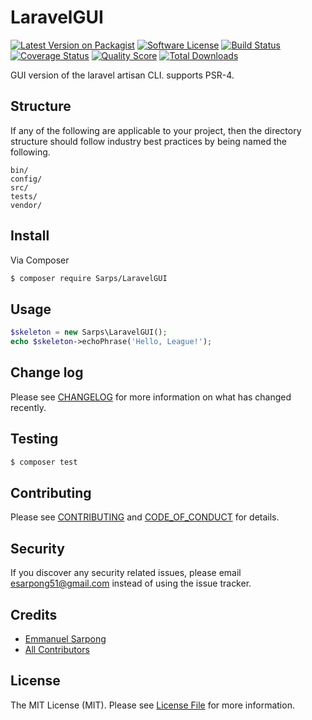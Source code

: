 # LaravelGUI

[![Latest Version on Packagist][ico-version]][link-packagist]
[![Software License][ico-license]](LICENSE.md)
[![Build Status][ico-travis]][link-travis]
[![Coverage Status][ico-scrutinizer]][link-scrutinizer]
[![Quality Score][ico-code-quality]][link-code-quality]
[![Total Downloads][ico-downloads]][link-downloads]

GUI version of the laravel artisan CLI.
supports PSR-4.

## Structure

If any of the following are applicable to your project, then the directory structure should follow industry best practices by being named the following.

```
bin/        
config/
src/
tests/
vendor/
```


## Install

Via Composer

``` bash
$ composer require Sarps/LaravelGUI
```

## Usage

``` php
$skeleton = new Sarps\LaravelGUI();
echo $skeleton->echoPhrase('Hello, League!');
```

## Change log

Please see [CHANGELOG](CHANGELOG.md) for more information on what has changed recently.

## Testing

``` bash
$ composer test
```

## Contributing

Please see [CONTRIBUTING](CONTRIBUTING.md) and [CODE_OF_CONDUCT](CODE_OF_CONDUCT.md) for details.

## Security

If you discover any security related issues, please email esarpong51@gmail.com instead of using the issue tracker.

## Credits

- [Emmanuel Sarpong][link-author]
- [All Contributors][link-contributors]

## License

The MIT License (MIT). Please see [License File](LICENSE.md) for more information.

[ico-version]: https://img.shields.io/packagist/v/Sarps/LaravelGUI.svg?style=flat-square
[ico-license]: https://img.shields.io/badge/license-MIT-brightgreen.svg?style=flat-square
[ico-travis]: https://img.shields.io/travis/Sarps/LaravelGUI/master.svg?style=flat-square
[ico-scrutinizer]: https://img.shields.io/scrutinizer/coverage/g/Sarps/LaravelGUI.svg?style=flat-square
[ico-code-quality]: https://img.shields.io/scrutinizer/g/Sarps/LaravelGUI.svg?style=flat-square
[ico-downloads]: https://img.shields.io/packagist/dt/Sarps/LaravelGUI.svg?style=flat-square

[link-packagist]: https://packagist.org/packages/Sarps/LaravelGUI
[link-travis]: https://travis-ci.org/Sarps/LaravelGUI
[link-scrutinizer]: https://scrutinizer-ci.com/g/Sarps/LaravelGUI/code-structure
[link-code-quality]: https://scrutinizer-ci.com/g/Sarps/LaravelGUI
[link-downloads]: https://packagist.org/packages/Sarps/LaravelGUI
[link-author]: https://github.com/Sarps
[link-contributors]: ../../contributors
